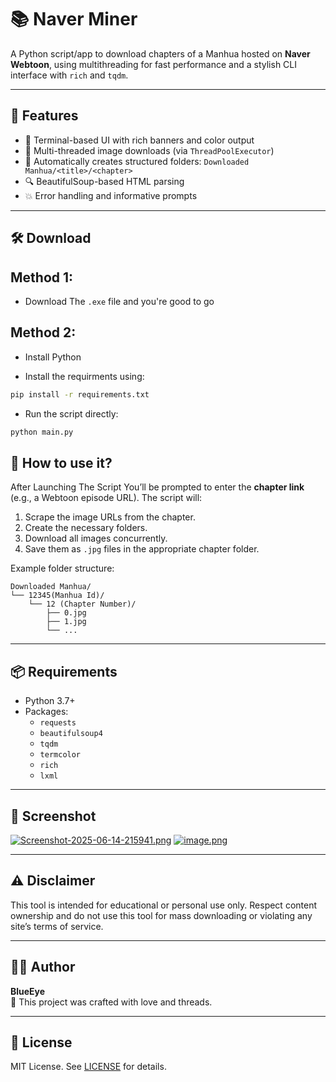 # 📚 Naver Miner

A Python script/app to download chapters of a Manhua hosted on **Naver Webtoon**, using multithreading for fast performance and a stylish CLI interface with `rich` and `tqdm`.

---

## 🚀 Features

- 🚦 Terminal-based UI with rich banners and color output
- 🧵 Multi-threaded image downloads (via `ThreadPoolExecutor`)
- 📂 Automatically creates structured folders: `Downloaded Manhua/<title>/<chapter>`
- 🔍 BeautifulSoup-based HTML parsing
- 💥 Error handling and informative prompts

---

## 🛠️ Download

## Method 1:

- Download The `.exe` file and you're good to go


## Method 2:

- Install Python

- Install the requirments using:
  
```bash
pip install -r requirements.txt
```
- Run the script directly:

```bash
python main.py
```

## 🧬 How to use it?

After Launching The Script You’ll be prompted to enter the **chapter link** (e.g., a Webtoon episode URL). The script will:


1. Scrape the image URLs from the chapter.
2. Create the necessary folders.
3. Download all images concurrently.
4. Save them as `.jpg` files in the appropriate chapter folder.

Example folder structure:

```
Downloaded Manhua/
└── 12345(Manhua Id)/
    └── 12 (Chapter Number)/
        ├── 0.jpg
        ├── 1.jpg
        └── ...
```

---

## 📦 Requirements

- Python 3.7+
- Packages:
  - `requests`
  - `beautifulsoup4`
  - `tqdm`
  - `termcolor`
  - `rich`
  - `lxml`


---


## 📸 Screenshot


[![Screenshot-2025-06-14-215941.png](https://i.postimg.cc/vmWYxhJc/Screenshot-2025-06-14-215941.png)](https://postimg.cc/cKLyVR4S)
[![image.png](https://i.postimg.cc/4xfqQ5HY/image.png)](https://postimg.cc/SJPgycr4)

---

## ⚠️ Disclaimer

This tool is intended for educational or personal use only. Respect content ownership and do not use this tool for mass downloading or violating any site’s terms of service.

---

## 👨‍💻 Author

**BlueEye**  
💼 This project was crafted with love and threads.

---

## 📃 License

MIT License. See [LICENSE](LICENSE) for details.
